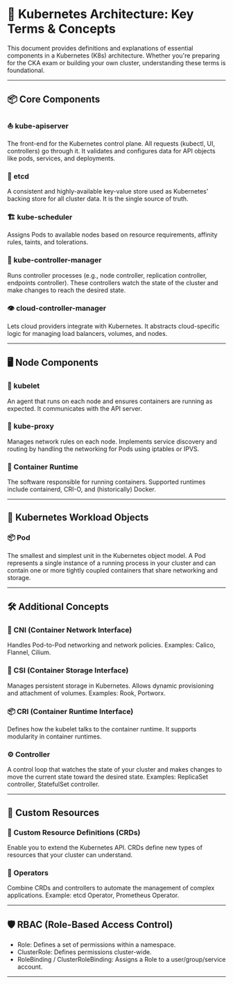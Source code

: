 # 🧠 Kubernetes Architecture: Key Terms & Concepts

This document provides definitions and explanations of essential components in a Kubernetes (K8s) architecture. Whether you're preparing for the CKA exam or building your own cluster, understanding these terms is foundational.

---

## 📦 Core Components

### ⛵ kube-apiserver
The front-end for the Kubernetes control plane. All requests (kubectl, UI, controllers) go through it. It validates and configures data for API objects like pods, services, and deployments.

### 🧠 etcd
A consistent and highly-available key-value store used as Kubernetes’ backing store for all cluster data. It is the single source of truth.

### 🏗️ kube-scheduler
Assigns Pods to available nodes based on resource requirements, affinity rules, taints, and tolerations.

### 👮 kube-controller-manager
Runs controller processes (e.g., node controller, replication controller, endpoints controller). These controllers watch the state of the cluster and make changes to reach the desired state.

### 👁️ cloud-controller-manager
Lets cloud providers integrate with Kubernetes. It abstracts cloud-specific logic for managing load balancers, volumes, and nodes.

---

## 🖥️ Node Components

### 👷 kubelet
An agent that runs on each node and ensures containers are running as expected. It communicates with the API server.

### 🧠 kube-proxy
Manages network rules on each node. Implements service discovery and routing by handling the networking for Pods using iptables or IPVS.

### 🧱 Container Runtime
The software responsible for running containers. Supported runtimes include containerd, CRI-O, and (historically) Docker.

---

## 🧬 Kubernetes Workload Objects

### 📦 Pod
The smallest and simplest unit in the Kubernetes object model. A Pod represents a single instance of a running process in your cluster and can contain one or more tightly coupled containers that share networking and storage.

---

## 🛠️ Additional Concepts

### 📡 CNI (Container Network Interface)
Handles Pod-to-Pod networking and network policies. Examples: Calico, Flannel, Cilium.

### 💾 CSI (Container Storage Interface)
Manages persistent storage in Kubernetes. Allows dynamic provisioning and attachment of volumes. Examples: Rook, Portworx.

### 📦 CRI (Container Runtime Interface)
Defines how the kubelet talks to the container runtime. It supports modularity in container runtimes.

### ⚙️ Controller
A control loop that watches the state of your cluster and makes changes to move the current state toward the desired state. Examples: ReplicaSet controller, StatefulSet controller.

---

## 📜 Custom Resources

### 🔧 Custom Resource Definitions (CRDs)
Enable you to extend the Kubernetes API. CRDs define new types of resources that your cluster can understand.

### 🤖 Operators
Combine CRDs and controllers to automate the management of complex applications. Example: etcd Operator, Prometheus Operator.

---

## 🛡️ RBAC (Role-Based Access Control)

- Role: Defines a set of permissions within a namespace.
- ClusterRole: Defines permissions cluster-wide.
- RoleBinding / ClusterRoleBinding: Assigns a Role to a user/group/service account.

---
